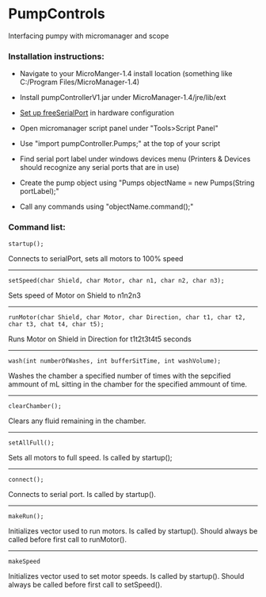 # PumpControls
Interfacing pumpy with micromanager and scope

### Installation instructions:

* Navigate to your MicroManger-1.4 install location (something like C:/Program Files/MicroManager-1.4)

* Install pumpControllerV1.jar under MicroManager-1.4/jre/lib/ext

* [Set up freeSerialPort](https://micro-manager.org/wiki/FreeSerialPort) in hardware configuration

* Open micromanager script panel under "Tools>Script Panel"

* Use "import pumpController.Pumps;" at the top of your script

* Find serial port label under windows devices menu (Printers & Devices should recognize any serial ports that are in use)

* Create the pump object using "Pumps objectName = new Pumps(String portLabel);"

* Call any commands using "objectName.command();"

### Command list:

```
startup();
```
Connects to serialPort, sets all motors to 100% speed

___

```
setSpeed(char Shield, char Motor, char n1, char n2, char n3); 
```
Sets speed of Motor on Shield to n1n2n3

___

```
runMotor(char Shield, char Motor, char Direction, char t1, char t2, char t3, chat t4, char t5); 
```

Runs Motor on Shield in Direction for t1t2t3t4t5 seconds

___

```
wash(int numberOfWashes, int bufferSitTime, int washVolume); 
```

Washes the chamber a specified number of times with the sepcified ammount of mL sitting in the chamber for the specified ammount of time.

___

```
clearChamber();
```

Clears any fluid remaining in the chamber.

___

```
setAllFull();
```

Sets all motors to full speed. Is called by startup();

___

```
connect();
```

Connects to serial port. Is called by startup().

___

```
makeRun();
```

Initializes vector used to run motors. Is called by startup(). Should always be called before first call to runMotor().

___

```
makeSpeed
```

Initializes vector used to set motor speeds. Is called by startup(). Should always be called before first call to setSpeed().

